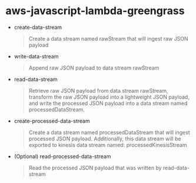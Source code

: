 # aws-javascript-lambda-greengrass


- create-data-stream  
  > Create a data stream named rawStream that will ingest raw JSON payload

- write-data-stream
  > Append raw JSON payload to data stream rawStream

- read-data-stream
  > Retrieve raw JSON payload from data stream rawStream, transform the raw JSON payload into a lightweight JSON payload, and write the processed JSON payload into     a data stream named processedDataStream.

- create-processed-data-stream
  > Create a data stream named processedDataStream that will ingest processed JSON payload.
    Additionally, this data stream will be exported to kinesis data stream named: processedKinesisStream
    
- (Optional) read-processed-data-stream
  > Read the processed JSON payload that was written by read-data-stream
